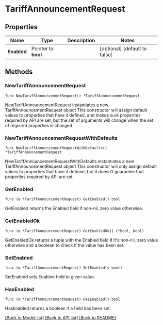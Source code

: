 # TariffAnnouncementRequest

## Properties

Name | Type | Description | Notes
------------ | ------------- | ------------- | -------------
**Enabled** | Pointer to **bool** |  | [optional] [default to false]

## Methods

### NewTariffAnnouncementRequest

`func NewTariffAnnouncementRequest() *TariffAnnouncementRequest`

NewTariffAnnouncementRequest instantiates a new TariffAnnouncementRequest object
This constructor will assign default values to properties that have it defined,
and makes sure properties required by API are set, but the set of arguments
will change when the set of required properties is changed

### NewTariffAnnouncementRequestWithDefaults

`func NewTariffAnnouncementRequestWithDefaults() *TariffAnnouncementRequest`

NewTariffAnnouncementRequestWithDefaults instantiates a new TariffAnnouncementRequest object
This constructor will only assign default values to properties that have it defined,
but it doesn't guarantee that properties required by API are set

### GetEnabled

`func (o *TariffAnnouncementRequest) GetEnabled() bool`

GetEnabled returns the Enabled field if non-nil, zero value otherwise.

### GetEnabledOk

`func (o *TariffAnnouncementRequest) GetEnabledOk() (*bool, bool)`

GetEnabledOk returns a tuple with the Enabled field if it's non-nil, zero value otherwise
and a boolean to check if the value has been set.

### SetEnabled

`func (o *TariffAnnouncementRequest) SetEnabled(v bool)`

SetEnabled sets Enabled field to given value.

### HasEnabled

`func (o *TariffAnnouncementRequest) HasEnabled() bool`

HasEnabled returns a boolean if a field has been set.


[[Back to Model list]](../README.md#documentation-for-models) [[Back to API list]](../README.md#documentation-for-api-endpoints) [[Back to README]](../README.md)



